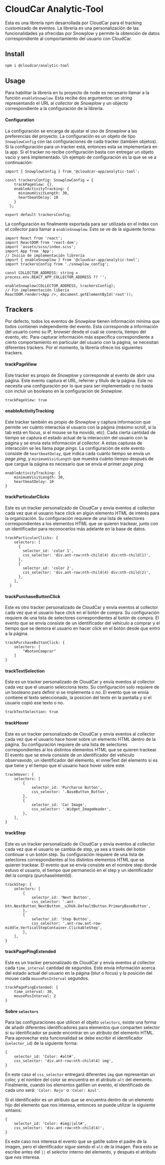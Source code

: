 # CloudCar Analytic-Tool

Esta es una librería npm desarrollada por CloudCar para el tracking customizado de eventos. La librería es una personalización de las funcionalidades ya ofrecidas por Snowplow y permite la obtención de datos correspondiente al comportamiento del usuario con CloudCar.
## Install

```bash
npm i @cloudcar/analytic-tool
```

## Usage

Para habilitar la librería en tu proyecto de node es necesario llamar a la función `enableSnowplow`. Esta recibe dos argumentos: un _string_ representando el URL al _collector_ de _Snowplow_ y un objecto correspondiente a la configuración de la librería.

#### Configuration

La configuración se encarga de ajustar el uso de _Snowplow_ a las preferencias del proyecto. La configuración es un objeto de tipo `SnowplowConfig` con las configuraciones de cada tracker (también objetos). Si la configuración para un tracker está, entonces esta se implementará en la app. Si el tracker no recibe configuración basta con entregar un objeto vacío y será implementado. Un ejemplo de configuración es la que se ve a continuación:
```
import { SnowplowConfig } from '@cloudcar-app/analytic-tool';

const trackersConfig: SnowplowConfig = {
    trackPageView: {},
    enableActivityTracking: {
      minimumVisitLength: 30, 
      heartbeatDelay: 10 
    }
  };
  
export default trackersConfig;
```
La configuración es finalmente exportada para ser utilizada en el index con el _collector_ para llamar a `enableSnowplow`. Esto se ve de la siguiente forma:

```
import React from 'react';
import ReactDOM from 'react-dom';
import 'assets/scss/index.scss';
import App from 'App';
// Inicio de implementación librería
import { enableSnowplow } from '@cloudcar-app/analytic-tool';
import trackersConfig from './snowplow_config';

const COLLECTOR_ADDRESS: string = process.env.REACT_APP_COLLECTOR_ADDRESS ?? '';

enableSnowplow(COLLECTOR_ADDRESS, trackersConfig);
// Fin implementación libería
ReactDOM.render(<App />, document.getElementById('root'));
```

## Trackers

Por defecto, todos los eventos de _Snowplow_ tienen información mínima que todos contienen independiente del evento. Esta corresponde a información del usuario como su IP, browser desde el cual se conecta, tiempo del evento, etc. Para capturar información más específica correspondiente a cierto comportamiento en particular del usuario con la página, se necesitan diferentes trackers. Por el momento, la librería ofrece los siguientes trackers.

#### trackPageView

Este tracker es propio de _Snowplow_ y corresponde al evento de abrir una página. Este evento captura el URL, referrer y título de la página. Este no necesita una configuración por lo que para ser implementado o no basta con incluir un booleano en la configuración de _Snowplow_.
```
trackPageView: true
```

#### enableActivityTracking

Este tracker también es propio de _Snowplow_ y captura informacion que permite ver cuánto interactúa el usuario con la página (máximo scroll, si la tab está en focus, si el mouse se ha movido, etc). Cada cierta cantidad de tiempo se captura el estado actual de la interacción del usuario con la página y se envía esta información al collector. A estas capturas de interacción se les llama _page pings_. La configuración de este evento consiste de `heartbeatDelay`, que indica cada cuánto tiempo se envía un _page ping_, y `minimumVisitLength` que muestra cuánto tiempo después de que cargue la página es necesario que se envía el primer _page ping_. 
```
enableActivityTracking: {
    minimumVisitLength: 30, 
    heartbeatDelay: 10 
}
```

#### trackParticularClicks

Este es un tracker personalizado de CloudCar y envía eventos al collector cada vez que el usuario hace click en algún elemento HTML de interés para la organización. Su configuración requiere de una lista de selectores correspondientes a los elementos HTML que se quieren trackear, junto con un identificador para reconocerlos más adelante en la base de datos.

```
trackParticularClicks: {
    selectors: [
      {
        selector_id: 'color 1',
        css_selector: 'div.ant-row:nth-child(4) div:nth-child(1)',
      },
      {
        selector_id: 'color 2',
        css_selector: 'div.ant-row:nth-child(4) div:nth-child(2)',
      },
    ],
  }
```

#### trackPurchaseButtonClick

Este es otro tracker personalizado de CloudCar y envía eventos al collector cada vez que el usuario hace click en el botón de compra. Su configuración requiere de una lista de selectores correspondientes al botón de compra. El evento que se envía consiste de un identificador del vehículo a comprar y el tiempo que se demora el usuario en hacer click en el botón desde que entró a la página.

```
trackPurchaseButtonClick: {
    selectors: [
        "#botonComprar"
    ]
}
```

#### trackTextSelection

Este es un tracker personalizado de CloudCar y envía eventos al collector cada vez que el usuario selecciona texto. Su configuración solo requiere de un booleano para definir si se implementa o no. El evento que se envía contiene el texto seleccionado, la posicion del texto en la pantalla y si el usuario copió ese texto o no.

```
trackTextSelection: true
```

#### trackHover

Este es un tracker personalizado de CloudCar y envía eventos al collector cada vez que el usuario hace hover sobre un elemento HTML dentro de la página. Su configuración requiere de una lista de selectores correspondientes al los distintos elementos HTML que se quieren trackear. El evento que se envía consiste de un identificador del vehículo observavodo, un identificador del elemento, el innerText del elemento si es que tiene y el tiempo que el usuario hace hover sobre este.
        
```
trackHover: {
    selectors: [
        {
            selector_id: 'Purcharse Button',
            css_selector: '.BaseButton_Button',
        },
        {
            selector_id: 'Car Image',
            css_selector: '.Widget_ImageHeader',
        },
    ],
}
```

#### trackStep

Este es un tracker personalizado de CloudCar y envía eventos al collector cada vez que el usuario se cambia de step, ya sea a través del botón continuar o un botón step. Su configuración requiere de una lista de selectores correspondientes al los distintos elementos HTML que se quieren trackear. El evento que se envía consiste en el nombre step donde estuvo el usuario, el tiempo que permaneció en el step y un identificador del la compra (purchaseIntentId).
        
```
trackStep: {
    selectors: [
        {
            selector_id: 'Next Button',
            css_selector: '.ant-btn.NextButton_NextButton__uJhUk.DefaultButton.PrimaryBaseButton',
        },
        {
            selector_id: 'Step Button',
            css_selector: '.ant-row.ant-row-middle.VerticalStepContainer.ClickableStep',
        },
    ],
}
```

#### trackPagePingExtended

Este es un tracker personalizado de CloudCar y envía eventos al collector cada `time_interval` cantidad de segundos. Este envia información acerca del estado actual del usuario en la página (blur o focus) y la posición del mouse cada `mousePosInterval` segundos.

```
trackPagePingExtended: {
    time_interval: 30,
    mousePosInterval: 2
}
```

#### Sobre `selectors`

Para las configuraciones que utilicen el objeto `selectors`, existe una forma de
añadir diferentes identificadores para elementos que comparten selector si su identificador se puede encontrar en un atributo del elemento HTML. Para aprovechar esta funcionalidad se debe escribir el identificador (`selector_id`) de la siguiente forma:
```
{
    selector_id: 'Color: #alt#',
    css_selector: 'div.ant-row:nth-child(4) img',
}
```
En este caso el `css_selector` entregará diferentes `img` que representan un color, y el nombre del color se encuentra en el atributo `alt` del elemento. Finalmente, cuando los elementos gatillen un evento, el identificado de cada uno será: `'Color: Rojo'` o `'Color: Azul'`. 

Si el identificador es un atributo que se encuentra dentro de un elemento hijo del elemento que nos interesa, entonces se puede utilizar la siguiente sintaxis:
```
{
    selector_id: 'Color: #img||alt#',
    css_selector: 'div.ant-row:nth-child(4)',
}
```
Es este caso nos interesa el evento que se gatille sobre el padre de la imagen, pero el identificador sigue siendo el `alt` de la imagen. Para esto se escribe antes del `||` el selector interno del elemento, y después el atributo que nos interesa.